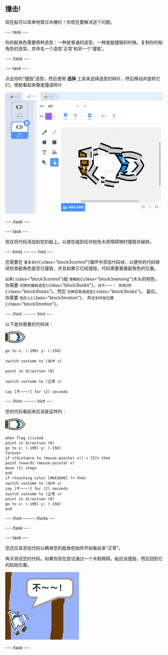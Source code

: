 ## 撞击!

现在船可以简单地穿过木栅栏！你现在要解决这个问题。

--- task ---

你的艇角色需要两种造型：一种是普通的造型，一种是艇撞毁的时候。复制你的船角色的造型，并命名一个造型'正常'和另一个'撞毁'。

--- /task ---

--- task ---

点击你的“撞毁”造型，然后使用 **选择** 工具来选择造型的碎片，然后移动并旋转它们，使艇看起来像是撞成碎片

![截屏](images/boat-hit-costume-annotated.png)

--- /task ---

--- task ---

现在将代码添加到您的艇上，以便在碰到任何棕色木质障碍物时撞毁并破碎。

--- hints ---
 --- hint ---

您需要在 `重复执行`{:class="block3control"}循环中添加代码块，以便你的代码继续检查艇角色是否已撞毁，并且如果它已经撞毁，代码需要重置艇角色的位置。

`如果`{:class="block3control"}艇 `接触到`{:class="block3sensing"}木头的棕色，你需要 `切换到撞毁造型`{:class="block3looks"}，`说不～～！ 持续2秒`{:class="block3looks"}，然后 `切换回普通造型`{:class="block3looks"}。 最后，你需要 `指向上`{:class="block3motion"}， 并`走到开始位置`{:class="block3motion"}。

--- /hint --- --- hint ---

以下是你需要的代码块：

![艇角色](images/boat_resize.png)

```blocks3
go to x: (-190) y: (-150)

switch costume to (击中 v)

point in direction (0)

switch costume to (正常 v)

say [不～～!] for (2) seconds
```

--- /hint --- --- hint ---

您的代码看起来应该是这样的：

![艇角色](images/boat_resize.png)

```blocks3
when flag clicked
point in direction (0)
go to x: (-190) y: (-150)
forever
if <(distance to (mouse-pointer v)) > [5]> then
point towards (mouse-pointer v)
move (1) steps
end
if <touching color [#663b00] ?> then
switch costume to (击中 v)
say [不～～!] for (2) seconds
switch costume to (正常 v)
point in direction (0)
go to x: (-190) y: (-150)
end
```

--- /hint ------ /hints ---

--- /task ---

--- task ---

您还应该添加代码以确保您的艇角色始终开始看起来“正常”。

再次测试您的代码。如果你现在尝试通过一个木制障碍，船应该撞毁，然后回到它的起始位置。

![截屏](images/boat-crash.png)

--- /task ---